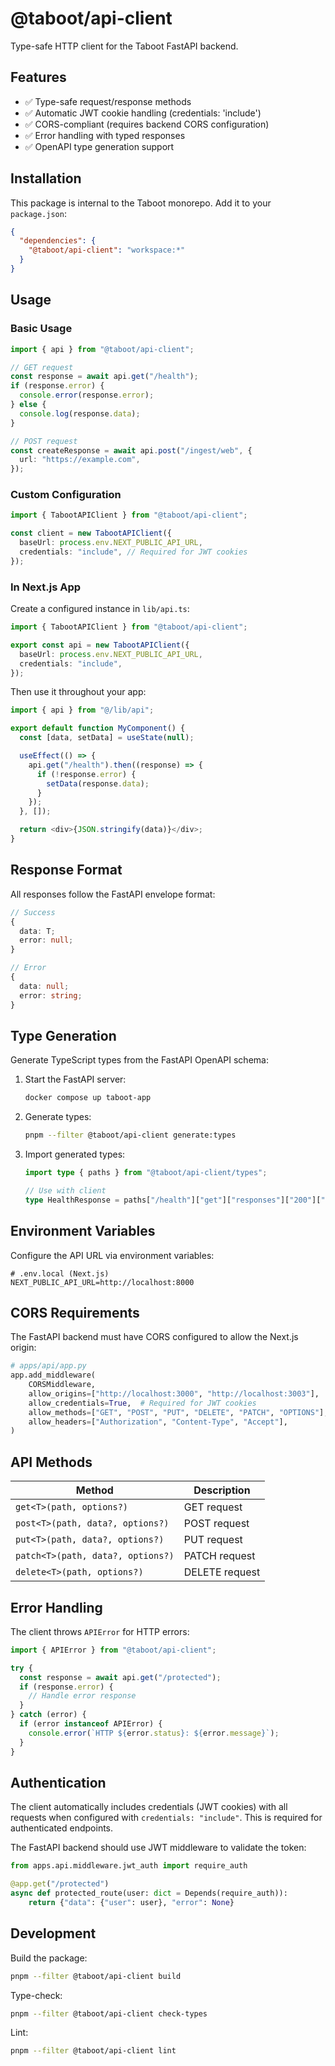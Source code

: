# @taboot/api-client

Type-safe HTTP client for the Taboot FastAPI backend.

## Features

- ✅ Type-safe request/response methods
- ✅ Automatic JWT cookie handling (credentials: 'include')
- ✅ CORS-compliant (requires backend CORS configuration)
- ✅ Error handling with typed responses
- ✅ OpenAPI type generation support

## Installation

This package is internal to the Taboot monorepo. Add it to your `package.json`:

```json
{
  "dependencies": {
    "@taboot/api-client": "workspace:*"
  }
}
```

## Usage

### Basic Usage

```typescript
import { api } from "@taboot/api-client";

// GET request
const response = await api.get("/health");
if (response.error) {
  console.error(response.error);
} else {
  console.log(response.data);
}

// POST request
const createResponse = await api.post("/ingest/web", {
  url: "https://example.com",
});
```

### Custom Configuration

```typescript
import { TabootAPIClient } from "@taboot/api-client";

const client = new TabootAPIClient({
  baseUrl: process.env.NEXT_PUBLIC_API_URL,
  credentials: "include", // Required for JWT cookies
});
```

### In Next.js App

Create a configured instance in `lib/api.ts`:

```typescript
import { TabootAPIClient } from "@taboot/api-client";

export const api = new TabootAPIClient({
  baseUrl: process.env.NEXT_PUBLIC_API_URL,
  credentials: "include",
});
```

Then use it throughout your app:

```typescript
import { api } from "@/lib/api";

export default function MyComponent() {
  const [data, setData] = useState(null);

  useEffect(() => {
    api.get("/health").then((response) => {
      if (!response.error) {
        setData(response.data);
      }
    });
  }, []);

  return <div>{JSON.stringify(data)}</div>;
}
```

## Response Format

All responses follow the FastAPI envelope format:

```typescript
// Success
{
  data: T;
  error: null;
}

// Error
{
  data: null;
  error: string;
}
```

## Type Generation

Generate TypeScript types from the FastAPI OpenAPI schema:

1. Start the FastAPI server:
   ```bash
   docker compose up taboot-app
   ```

2. Generate types:
   ```bash
   pnpm --filter @taboot/api-client generate:types
   ```

3. Import generated types:
   ```typescript
   import type { paths } from "@taboot/api-client/types";

   // Use with client
   type HealthResponse = paths["/health"]["get"]["responses"]["200"]["content"]["application/json"];
   ```

## Environment Variables

Configure the API URL via environment variables:

```env
# .env.local (Next.js)
NEXT_PUBLIC_API_URL=http://localhost:8000
```

## CORS Requirements

The FastAPI backend must have CORS configured to allow the Next.js origin:

```python
# apps/api/app.py
app.add_middleware(
    CORSMiddleware,
    allow_origins=["http://localhost:3000", "http://localhost:3003"],
    allow_credentials=True,  # Required for JWT cookies
    allow_methods=["GET", "POST", "PUT", "DELETE", "PATCH", "OPTIONS"],
    allow_headers=["Authorization", "Content-Type", "Accept"],
)
```

## API Methods

| Method | Description |
|--------|-------------|
| `get<T>(path, options?)` | GET request |
| `post<T>(path, data?, options?)` | POST request |
| `put<T>(path, data?, options?)` | PUT request |
| `patch<T>(path, data?, options?)` | PATCH request |
| `delete<T>(path, options?)` | DELETE request |

## Error Handling

The client throws `APIError` for HTTP errors:

```typescript
import { APIError } from "@taboot/api-client";

try {
  const response = await api.get("/protected");
  if (response.error) {
    // Handle error response
  }
} catch (error) {
  if (error instanceof APIError) {
    console.error(`HTTP ${error.status}: ${error.message}`);
  }
}
```

## Authentication

The client automatically includes credentials (JWT cookies) with all requests when configured with `credentials: "include"`. This is required for authenticated endpoints.

The FastAPI backend should use JWT middleware to validate the token:

```python
from apps.api.middleware.jwt_auth import require_auth

@app.get("/protected")
async def protected_route(user: dict = Depends(require_auth)):
    return {"data": {"user": user}, "error": None}
```

## Development

Build the package:

```bash
pnpm --filter @taboot/api-client build
```

Type-check:

```bash
pnpm --filter @taboot/api-client check-types
```

Lint:

```bash
pnpm --filter @taboot/api-client lint
```

